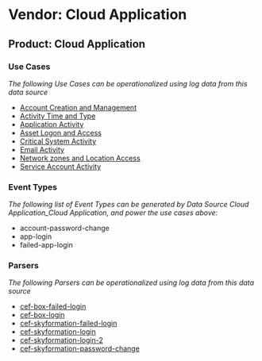 Vendor: Cloud Application
=========================
Product: Cloud Application
--------------------------

### Use Cases

_The following Use Cases can be operationalized using log data from this data source_

* [Account Creation and Management](../UseCases/usecase_account_creation_and_management.md)
* [Activity Time  and Type](../UseCases/usecase_activity_time__and_type.md)
* [Application Activity](../UseCases/usecase_application_activity.md)
* [Asset Logon and Access](../UseCases/usecase_asset_logon_and_access.md)
* [Critical System Activity](../UseCases/usecase_critical_system_activity.md)
* [Email Activity](../UseCases/usecase_email_activity.md)
* [Network zones and Location Access](../UseCases/usecase_network_zones_and_location_access.md)
* [Service Account Activity](../UseCases/usecase_service_account_activity.md)


### Event Types

_The following list of Event Types can be generated by Data Source Cloud Application_Cloud Application, and power the use cases above:_

- account-password-change
- app-login
- failed-app-login


### Parsers

_The following Parsers can be operationalized using log data from this data source_

* [cef-box-failed-login](../Parsers/parserContent_cef-box-failed-login.md)
* [cef-box-login](../Parsers/parserContent_cef-box-login.md)
* [cef-skyformation-failed-login](../Parsers/parserContent_cef-skyformation-failed-login.md)
* [cef-skyformation-login](../Parsers/parserContent_cef-skyformation-login.md)
* [cef-skyformation-login-2](../Parsers/parserContent_cef-skyformation-login-2.md)
* [cef-skyformation-password-change](../Parsers/parserContent_cef-skyformation-password-change.md)
